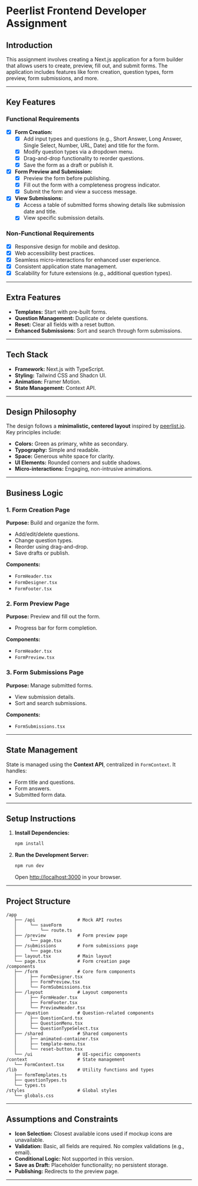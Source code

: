 
# Peerlist Frontend Developer Assignment

## Introduction  
This assignment involves creating a Next.js application for a form builder that allows users to create, preview, fill out, and submit forms. The application includes features like form creation, question types, form preview, form submissions, and more.


---

## Key Features  

### Functional Requirements  
- [X] **Form Creation:**  
  - [X] Add input types and questions (e.g., Short Answer, Long Answer, Single Select, Number, URL, Date) and title for the form.  
  - [X] Modify question types via a dropdown menu.  
  - [X] Drag-and-drop functionality to reorder questions.  
  - [X] Save the form as a draft or publish it.  

- [X] **Form Preview and Submission:**  
  - [X] Preview the form before publishing.  
  - [X] Fill out the form with a completeness progress indicator.  
  - [X] Submit the form and view a success message.  

- [X] **View Submissions:**  
  - [X] Access a table of submitted forms showing details like submission date and title.  
  - [X] View specific submission details.  

### Non-Functional Requirements  
- [X] Responsive design for mobile and desktop.  
- [X] Web accessibility best practices.  
- [X] Seamless micro-interactions for enhanced user experience.  
- [X] Consistent application state management.  
- [X] Scalability for future extensions (e.g., additional question types).  

---

## Extra Features  
- **Templates:** Start with pre-built forms.  
- **Question Management:** Duplicate or delete questions.  
- **Reset:** Clear all fields with a reset button.  
- **Enhanced Submissions:** Sort and search through form submissions.  

---

## Tech Stack  

- **Framework:** Next.js with TypeScript.  
- **Styling:** Tailwind CSS and Shadcn UI.  
- **Animation:** Framer Motion.  
- **State Management:** Context API.  

---

## Design Philosophy  

The design follows a **minimalistic, centered layout** inspired by [peerlist.io](https://peerlist.io). Key principles include:  
- **Colors:** Green as primary, white as secondary.  
- **Typography:** Simple and readable.  
- **Space:** Generous white space for clarity.  
- **UI Elements:** Rounded corners and subtle shadows.  
- **Micro-interactions:** Engaging, non-intrusive animations.  

---

## Business Logic  

### 1. Form Creation Page  
**Purpose:** Build and organize the form.  
- Add/edit/delete questions.  
- Change question types.  
- Reorder using drag-and-drop.  
- Save drafts or publish.  

**Components:**  
- `FormHeader.tsx`  
- `FormDesigner.tsx`  
- `FormFooter.tsx`  

### 2. Form Preview Page  
**Purpose:** Preview and fill out the form.  
- Progress bar for form completion.  

**Components:**  
- `FormHeader.tsx`  
- `FormPreview.tsx`  

### 3. Form Submissions Page  
**Purpose:** Manage submitted forms.  
- View submission details.  
- Sort and search submissions.  

**Components:**  
- `FormSubmissions.tsx`  

---

## State Management  

State is managed using the **Context API**, centralized in `FormContext`. It handles:  
- Form title and questions.  
- Form answers.  
- Submitted form data.  

---

## Setup Instructions  

1. **Install Dependencies:**  
   ```bash
   npm install
   ```  

2. **Run the Development Server:**  
   ```bash
   npm run dev
   ```  
   Open [http://localhost:3000](http://localhost:3000) in your browser.  

---

## Project Structure  

```plaintext
/app
   ├── /api                # Mock API routes
   │     └── saveForm
   │         └── route.ts
   ├── /preview            # Form preview page
   │     └── page.tsx
   ├── /submissions        # Form submissions page
   │     └── page.tsx
   ├── layout.tsx          # Main layout
   └── page.tsx            # Form creation page
/components
   ├── /form               # Core form components
   │     ├── FormDesigner.tsx
   │     ├── FormPreview.tsx
   │     └── FormSubmissions.tsx
   ├── /layout             # Layout components
   │     ├── FormHeader.tsx
   │     ├── FormFooter.tsx
   │     └── PreviewHeader.tsx
   ├── /question           # Question-related components
   │     ├── QuestionCard.tsx
   │     ├── QuestionMenu.tsx
   │     └── QuestionTypeSelect.tsx
   ├── /shared             # Shared components
   │     ├── animated-container.tsx
   │     ├── template-menu.tsx
   │     └── reset-button.tsx
   └── /ui                 # UI-specific components
/context                   # State management
   └── FormContext.tsx
/lib                       # Utility functions and types
   ├── formTemplates.ts
   ├── questionTypes.ts
   └── types.ts
/styles                    # Global styles
   └── globals.css
```  

---

## Assumptions and Constraints  

- **Icon Selection:** Closest available icons used if mockup icons are unavailable.  
- **Validation:** Basic, all fields are required. No complex validations (e.g., email).  
- **Conditional Logic:** Not supported in this version.  
- **Save as Draft:** Placeholder functionality; no persistent storage.  
- **Publishing:** Redirects to the preview page.  

--- 
